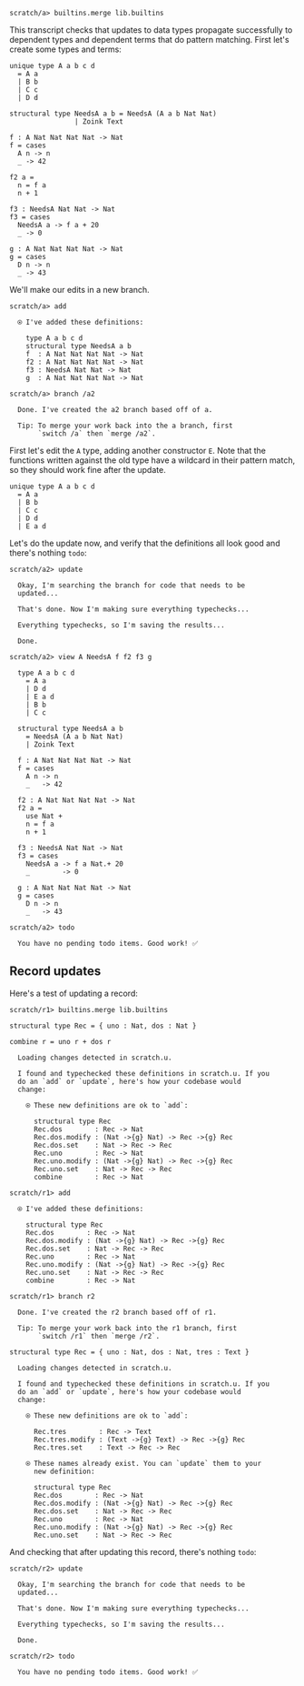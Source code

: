 ``` ucm :hide
scratch/a> builtins.merge lib.builtins
```

This transcript checks that updates to data types propagate successfully to dependent types and dependent terms that do pattern matching. First let's create some types and terms:

``` unison :hide
unique type A a b c d
  = A a
  | B b
  | C c
  | D d

structural type NeedsA a b = NeedsA (A a b Nat Nat)
                | Zoink Text

f : A Nat Nat Nat Nat -> Nat
f = cases
  A n -> n
  _ -> 42

f2 a =
  n = f a
  n + 1

f3 : NeedsA Nat Nat -> Nat
f3 = cases
  NeedsA a -> f a + 20
  _ -> 0

g : A Nat Nat Nat Nat -> Nat
g = cases
  D n -> n
  _ -> 43
```

We'll make our edits in a new branch.

``` ucm
scratch/a> add

  ⍟ I've added these definitions:

    type A a b c d
    structural type NeedsA a b
    f  : A Nat Nat Nat Nat -> Nat
    f2 : A Nat Nat Nat Nat -> Nat
    f3 : NeedsA Nat Nat -> Nat
    g  : A Nat Nat Nat Nat -> Nat

scratch/a> branch /a2

  Done. I've created the a2 branch based off of a.

  Tip: To merge your work back into the a branch, first
       `switch /a` then `merge /a2`.
```

First let's edit the `A` type, adding another constructor `E`. Note that the functions written against the old type have a wildcard in their pattern match, so they should work fine after the update.

``` unison :hide
unique type A a b c d
  = A a
  | B b
  | C c
  | D d
  | E a d
```

Let's do the update now, and verify that the definitions all look good and there's nothing `todo`:

``` ucm
scratch/a2> update

  Okay, I'm searching the branch for code that needs to be
  updated...

  That's done. Now I'm making sure everything typechecks...

  Everything typechecks, so I'm saving the results...

  Done.

scratch/a2> view A NeedsA f f2 f3 g

  type A a b c d
    = A a
    | D d
    | E a d
    | B b
    | C c

  structural type NeedsA a b
    = NeedsA (A a b Nat Nat)
    | Zoink Text

  f : A Nat Nat Nat Nat -> Nat
  f = cases
    A n -> n
    _   -> 42

  f2 : A Nat Nat Nat Nat -> Nat
  f2 a =
    use Nat +
    n = f a
    n + 1

  f3 : NeedsA Nat Nat -> Nat
  f3 = cases
    NeedsA a -> f a Nat.+ 20
    _        -> 0

  g : A Nat Nat Nat Nat -> Nat
  g = cases
    D n -> n
    _   -> 43

scratch/a2> todo

  You have no pending todo items. Good work! ✅
```

## Record updates

Here's a test of updating a record:

``` ucm :hide
scratch/r1> builtins.merge lib.builtins
```

``` unison
structural type Rec = { uno : Nat, dos : Nat }

combine r = uno r + dos r
```

``` ucm :added-by-ucm
  Loading changes detected in scratch.u.

  I found and typechecked these definitions in scratch.u. If you
  do an `add` or `update`, here's how your codebase would
  change:

    ⍟ These new definitions are ok to `add`:
    
      structural type Rec
      Rec.dos        : Rec -> Nat
      Rec.dos.modify : (Nat ->{g} Nat) -> Rec ->{g} Rec
      Rec.dos.set    : Nat -> Rec -> Rec
      Rec.uno        : Rec -> Nat
      Rec.uno.modify : (Nat ->{g} Nat) -> Rec ->{g} Rec
      Rec.uno.set    : Nat -> Rec -> Rec
      combine        : Rec -> Nat
```

``` ucm
scratch/r1> add

  ⍟ I've added these definitions:

    structural type Rec
    Rec.dos        : Rec -> Nat
    Rec.dos.modify : (Nat ->{g} Nat) -> Rec ->{g} Rec
    Rec.dos.set    : Nat -> Rec -> Rec
    Rec.uno        : Rec -> Nat
    Rec.uno.modify : (Nat ->{g} Nat) -> Rec ->{g} Rec
    Rec.uno.set    : Nat -> Rec -> Rec
    combine        : Rec -> Nat

scratch/r1> branch r2

  Done. I've created the r2 branch based off of r1.

  Tip: To merge your work back into the r1 branch, first
       `switch /r1` then `merge /r2`.
```

``` unison
structural type Rec = { uno : Nat, dos : Nat, tres : Text }
```

``` ucm :added-by-ucm
  Loading changes detected in scratch.u.

  I found and typechecked these definitions in scratch.u. If you
  do an `add` or `update`, here's how your codebase would
  change:

    ⍟ These new definitions are ok to `add`:
    
      Rec.tres        : Rec -> Text
      Rec.tres.modify : (Text ->{g} Text) -> Rec ->{g} Rec
      Rec.tres.set    : Text -> Rec -> Rec
    
    ⍟ These names already exist. You can `update` them to your
      new definition:
    
      structural type Rec
      Rec.dos        : Rec -> Nat
      Rec.dos.modify : (Nat ->{g} Nat) -> Rec ->{g} Rec
      Rec.dos.set    : Nat -> Rec -> Rec
      Rec.uno        : Rec -> Nat
      Rec.uno.modify : (Nat ->{g} Nat) -> Rec ->{g} Rec
      Rec.uno.set    : Nat -> Rec -> Rec
```

And checking that after updating this record, there's nothing `todo`:

``` ucm
scratch/r2> update

  Okay, I'm searching the branch for code that needs to be
  updated...

  That's done. Now I'm making sure everything typechecks...

  Everything typechecks, so I'm saving the results...

  Done.

scratch/r2> todo

  You have no pending todo items. Good work! ✅
```
